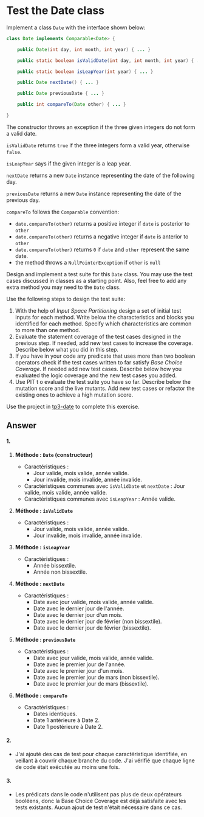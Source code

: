 # Test the Date class

Implement a class `Date` with the interface shown below:

```java
class Date implements Comparable<Date> {

    public Date(int day, int month, int year) { ... }

    public static boolean isValidDate(int day, int month, int year) { ... }

    public static boolean isLeapYear(int year) { ... }

    public Date nextDate() { ... }

    public Date previousDate { ... }

    public int compareTo(Date other) { ... }

}
```

The constructor throws an exception if the three given integers do not form a valid date.

`isValidDate` returns `true` if the three integers form a valid year, otherwise `false`.

`isLeapYear` says if the given integer is a leap year.

`nextDate` returns a new `Date` instance representing the date of the following day.

`previousDate` returns a new `Date` instance representing the date of the previous day.

`compareTo` follows the `Comparable` convention:

* `date.compareTo(other)` returns a positive integer if `date` is posterior to `other`
* `date.compareTo(other)` returns a negative integer if `date` is anterior to `other`
* `date.compareTo(other)` returns `0` if `date` and `other` represent the same date.
* the method throws a `NullPointerException` if `other` is `null` 

Design and implement a test suite for this `Date` class.
You may use the test cases discussed in classes as a starting point. 
Also, feel free to add any extra method you may need to the `Date` class.


Use the following steps to design the test suite:

1. With the help of *Input Space Partitioning* design a set of initial test inputs for each method. Write below the characteristics and blocks you identified for each method. Specify which characteristics are common to more than one method.
2. Evaluate the statement coverage of the test cases designed in the previous step. If needed, add new test cases to increase the coverage. Describe below what you did in this step.
3. If you have in your code any predicate that uses more than two boolean operators check if the test cases written to far satisfy *Base Choice Coverage*. If needed add new test cases. Describe below how you evaluated the logic coverage and the new test cases you added.
4. Use PIT t
o evaluate the test suite you have so far. Describe below the mutation score and the live mutants. Add new test cases or refactor the existing ones to achieve a high mutation score.

Use the project in [tp3-date](../code/tp3-date) to complete this exercise.

## Answer

#### 1. 

1. **Méthode : `Date` (constructeur)**
   - Caractéristiques :
     - Jour valide, mois valide, année valide.
     - Jour invalide, mois invalide, année invalide.
   - Caractéristiques communes avec `isValidDate` et `nextDate` : Jour valide, mois valide, année valide.
   - Caractéristiques communes avec `isLeapYear` : Année valide.

2. **Méthode : `isValidDate`**
   - Caractéristiques :
     - Jour valide, mois valide, année valide.
     - Jour invalide, mois invalide, année invalide.

3. **Méthode : `isLeapYear`**
   - Caractéristiques :
     - Année bissextile.
     - Année non bissextile.

4. **Méthode : `nextDate`**
   - Caractéristiques :
     - Date avec jour valide, mois valide, année valide.
     - Date avec le dernier jour de l'année.
     - Date avec le dernier jour d'un mois.
     - Date avec le dernier jour de février (non bissextile).
     - Date avec le dernier jour de février (bissextile).

5. **Méthode : `previousDate`**
   - Caractéristiques :
     - Date avec jour valide, mois valide, année valide.
     - Date avec le premier jour de l'année.
     - Date avec le premier jour d'un mois.
     - Date avec le premier jour de mars (non bissextile).
     - Date avec le premier jour de mars (bissextile).

6. **Méthode : `compareTo`**
   - Caractéristiques :
     - Dates identiques.
     - Date 1 antérieure à Date 2.
     - Date 1 postérieure à Date 2.

#### 2.

- J'ai ajouté des cas de test pour chaque caractéristique identifiée, en veillant à couvrir chaque branche du code. J'ai vérifié que chaque ligne de code était exécutée au moins une fois.

#### 3. 

- Les prédicats dans le code n'utilisent pas plus de deux opérateurs booléens, donc la Base Choice Coverage est déjà satisfaite avec les tests existants. Aucun ajout de test n'était nécessaire dans ce cas.

